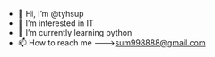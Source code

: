 - 👋 Hi, I’m @tyhsup
- 👀 I’m interested in IT 
- 🌱 I’m currently learning python
- 📫 How to reach me --->sum998888@gmail.com

<!---
tyhsup/tyhsup is a ✨ special ✨ repository because its `README.md` (this file) appears on your GitHub profile.
You can click the Preview link to take a look at your changes.
--->
